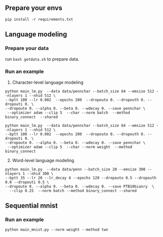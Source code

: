
## Prepare your envs
```
pip install -r requirements.txt
```

## Language modeling


### Prepare your data

run `bash getdata.sh` to prepare data.

### Run an example
1. Character-level language modeling 
```
python main_lm.py  --data data/pennchar --batch_size 64 --emsize 512 --nlayers 1 --nhid 512 \
--bptt 100 --lr 0.002  --epochs 200  --dropouto 0. --dropouth 0. --dropouti 0. \
--dropoute 0. --alpha 0. --beta 0. --wdecay 0. --save pennchar \
 --optimizer adam --clip 5  --char --norm batch  --method binary_connect  --shared
```
```
python main_lm.py  --data data/pennchar --batch_size 64 --emsize 512 --nlayers 1 --nhid 512 \
--bptt 100 --lr 0.002  --epochs 200  --dropouto 0. --dropouth 0. --dropouti 0. \
--dropoute 0. --alpha 0. --beta 0. --wdecay 0. --save pennchar \
 --optimizer adam --clip 5  --char --norm weight  --method binary_connect 
```

2. Word-level language modeling
```
python main_lm.py  --data data/penn --batch_size 20 --emsize 300 --nlayers 1 --nhid 300 \
--bptt 35 --lr 20 --lr_decay 4 --epochs 120 --dropouto 0.5 --dropouth 0.0 --dropouti 0.5 \
--dropoute 0. --alpha 0. --beta 0. --wdecay 0. --save PTB10bianry  \
  --clip 0.25  --norm batch --method binary_connect --shared
```

##  Sequential mnist
### Run an example
```
python main_mnist.py --norm weight --method twn
```
